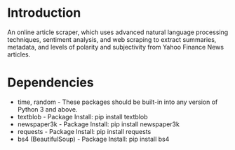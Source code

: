 # Introduction

An online article scraper, which uses advanced natural language processing techniques, sentiment analysis, and web scraping to extract summaries, metadata, and levels of polarity and subjectivity from Yahoo Finance News articles.


# Dependencies


* time, random - These packages should be built-in into any version of Python 3 and above.
* textblob - Package Install: pip install textblob
* newspaper3k - Package Install: pip install newspaper3k
* requests - Package Install: pip install requests
* bs4 (BeautifulSoup) - Package Install: pip install bs4